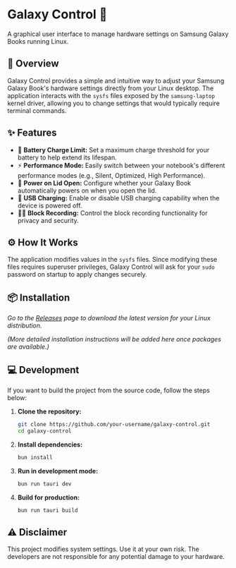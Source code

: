 # Galaxy Control 🚀

A graphical user interface to manage hardware settings on Samsung Galaxy Books running Linux.

## 📝 Overview

Galaxy Control provides a simple and intuitive way to adjust your Samsung Galaxy Book's hardware settings directly from your Linux desktop. The application interacts with the `sysfs` files exposed by the `samsung-laptop` kernel driver, allowing you to change settings that would typically require terminal commands.

## ✨ Features

- 🔋 **Battery Charge Limit:** Set a maximum charge threshold for your battery to help extend its lifespan.
- ⚡ **Performance Mode:** Easily switch between your notebook's different performance modes (e.g., Silent, Optimized, High Performance).
- 🔌 **Power on Lid Open:** Configure whether your Galaxy Book automatically powers on when you open the lid.
- 🔌 **USB Charging:** Enable or disable USB charging capability when the device is powered off.
- 🚫🎥 **Block Recording:** Control the block recording functionality for privacy and security.

## ⚙️ How It Works

The application modifies values in the `sysfs` files. Since modifying these files requires superuser privileges, Galaxy Control will ask for your `sudo` password on startup to apply changes securely.

## 📦 Installation

_Go to the [Releases](https://github.com/your-username/galaxy-control/releases) page to download the latest version for your Linux distribution._

_(More detailed installation instructions will be added here once packages are available.)_

## 💻 Development

If you want to build the project from the source code, follow the steps below:

1.  **Clone the repository:**

    ```bash
    git clone https://github.com/your-username/galaxy-control.git
    cd galaxy-control
    ```

2.  **Install dependencies:**

    ```bash
    bun install
    ```

3.  **Run in development mode:**

    ```bash
    bun run tauri dev
    ```

4.  **Build for production:**
    ```bash
    bun run tauri build
    ```

## ⚠️ Disclaimer

This project modifies system settings. Use it at your own risk. The developers are not responsible for any potential damage to your hardware.
